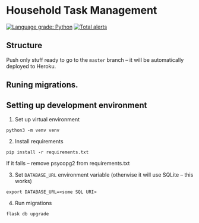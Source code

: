 # Household Task Management
[![Language grade: Python](https://img.shields.io/lgtm/grade/python/g/MLH-Fellowship/0.5.1-household.svg?logo=lgtm&logoWidth=18)](https://lgtm.com/projects/g/MLH-Fellowship/0.5.1-household/context:python) [![Total alerts](https://img.shields.io/lgtm/alerts/g/MLH-Fellowship/0.5.1-household.svg?logo=lgtm&logoWidth=18)](https://lgtm.com/projects/g/MLH-Fellowship/0.5.1-household/alerts/)

## Structure
Push only stuff ready to go to the `master` branch – it will be automatically deployed to Heroku.

## Runing migrations.

## Setting up development environment
 1. Set up virtual environment
```
python3 -m venv venv
```
 2. Install requirements
```
pip install -r requirements.txt
```
If it fails – remove psycopg2 from requirements.txt

3. Set `DATABASE_URL` environment variable (otherwise it will use SQLite – this works)
```
export DATABASE_URL=<some SQL URI>
```

4. Run migrations
```
flask db upgrade
```
